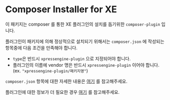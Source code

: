 # Composer Installer for XE

이 패키지는 composer 를 통한 XE 플러그인의 설치를 돕기위한 `composer-plugin` 입니다.

플러그인이 패키지에 의해 정상적으로 설치되기 위해서는 `composer.json` 에 작성되는 항목중에 다음 조건을 만족해야 합니다.

- `type`은 반드시 `xpressengine-plugin` 으로 지정되어야 합니다.
- 플러그인의 이름에 vendor 명은 반드시 `xpressengine-plugin` 이어야 합니다. (ex. `"xpressengine-plugin/패키지명"`)

`composer.json` 항목에 대한 자세한 내용은 [여기](https://getcomposer.org/doc/04-schema.md) 를 참고해주세요.

플러그인에 대한 정보가 더 필요한 경우 [여기](https://xpressengine.gitbook.io/xpressengine-manual/ko/d50c-b7ec-adf8-c778) 를 참고해주세요.
